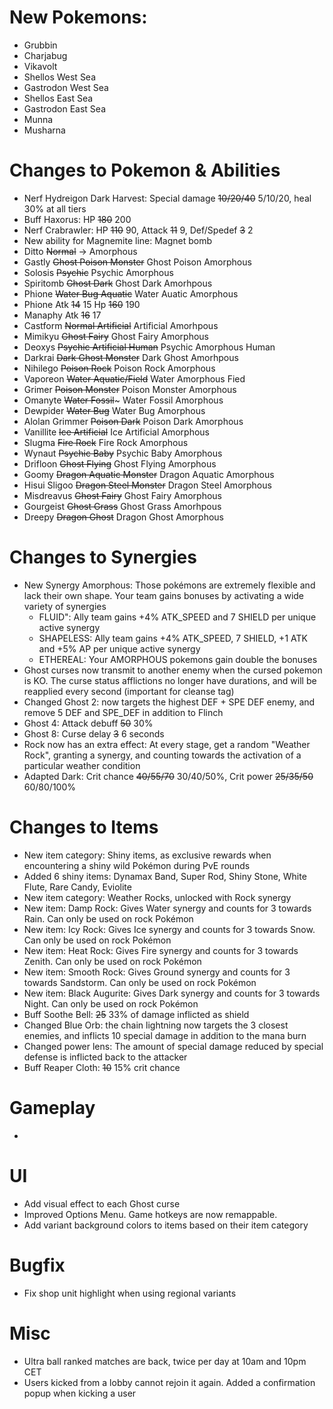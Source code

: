 # New Pokemons:

 - Grubbin
 - Charjabug
 - Vikavolt
 - Shellos West Sea
 - Gastrodon West Sea
 - Shellos East Sea
 - Gastrodon East Sea
 - Munna
 - Musharna

# Changes to Pokemon & Abilities

- Nerf Hydreigon Dark Harvest: Special damage ~~10/20/40~~ 5/10/20, heal 30% at all tiers
- Buff Haxorus: HP ~~180~~ 200
- Nerf Crabrawler: HP ~~110~~ 90, Attack ~~11~~ 9, Def/Spedef ~~3~~ 2
- New ability for Magnemite line: Magnet bomb
- Ditto ~~Normal~~ -> Amorphous
- Gastly ~~Ghost Poison Monster~~ Ghost Poison Amorphous
- Solosis ~~Psychic~~ Psychic Amorphous
- Spiritomb ~~Ghost Dark~~ Ghost Dark Amorhpous
- Phione ~~Water Bug Aquatic~~ Water Auatic Amorphous
- Phione Atk ~~14~~ 15 Hp ~~160~~ 190
- Manaphy Atk ~~16~~ 17
- Castform ~~Normal Artificial~~ Artificial Amorhpous
- Mimikyu ~~Ghost Fairy~~ Ghost Fairy Amorphous
- Deoxys ~~Psychic Artificial Human~~ Psychic Amorphous Human
- Darkrai ~~Dark Ghost Monster~~ Dark Ghost Amorhpous
- Nihilego ~~Poison Rock~~ Poison Rock Amorphous
- Vaporeon ~~Water Aquatic/Field~~ Water Amorphous Fied
- Grimer ~~Poison Monster~~ Poison Monster Amorphous
- Omanyte ~~Water Fossil~~~ Water Fossil Amorphous
- Dewpider ~~Water Bug~~ Water Bug Amorphous
- Alolan Grimmer ~~Poison Dark~~ Poison Dark Amorphous
- Vanillite ~~Ice Artificial~~ Ice Artificial Amorphous
- Slugma ~~Fire Rock~~ Fire Rock Amorphous
- Wynaut ~~Psychic Baby~~ Psychic Baby Amorphous
- Drifloon ~~Ghost Flying~~ Ghost Flying Amorphous
- Goomy ~~Dragon Aquatic Monster~~ Dragon Aquatic Amorphous
- Hisui Sligoo ~~Dragon Steel Monster~~ Dragon Steel Amorphous
- Misdreavus ~~Ghost Fairy~~ Ghost Fairy Amorphous
- Gourgeist ~~Ghost Grass~~ Ghost Grass Amorhpous
- Dreepy ~~Dragon Ghost~~ Dragon Ghost Amorphous


# Changes to Synergies

- New Synergy Amorphous: Those pokémons are extremely flexible and lack their own shape. Your team gains bonuses by activating a wide variety of synergies
  - FLUID": Ally team gains +4% ATK_SPEED and 7 SHIELD per unique active synergy
  - SHAPELESS: Ally team gains +4% ATK_SPEED, 7 SHIELD, +1 ATK and +5% AP per unique active synergy
  - ETHEREAL: Your AMORPHOUS pokemons gain double the bonuses
- Ghost curses now transmit to another enemy when the cursed pokemon is KO. The curse status afflictions no longer have durations, and will be reapplied every second (important for cleanse tag)
- Changed Ghost 2: now targets the highest DEF + SPE DEF enemy, and remove 5 DEF and SPE_DEF in addition to Flinch
- Ghost 4: Attack debuff ~~50~~ 30%
- Ghost 8: Curse delay ~~3~~ 6 seconds
- Rock now has an extra effect: At every stage, get a random "Weather Rock", granting a synergy, and counting towards the activation of a particular weather condition
- Adapted Dark: Crit chance ~~40/55/70~~ 30/40/50%, Crit power ~~25/35/50~~ 60/80/100%

# Changes to Items

- New item category: Shiny items, as exclusive rewards when encountering a shiny wild Pokémon during PvE rounds
- Added 6 shiny items: Dynamax Band, Super Rod, Shiny Stone, White Flute, Rare Candy, Eviolite
- New item category: Weather Rocks, unlocked with Rock synergy
- New item: Damp Rock: Gives Water synergy and counts for 3 towards Rain. Can only be used on rock Pokémon
- New item: Icy Rock: Gives Ice synergy and counts for 3 towards Snow. Can only be used on rock Pokémon
- New item: Heat Rock: Gives Fire synergy and counts for 3 towards Zenith. Can only be used on rock Pokémon
- New item: Smooth Rock: Gives Ground synergy and counts for 3 towards Sandstorm. Can only be used on rock Pokémon
- New item: Black Augurite: Gives Dark synergy and counts for 3 towards Night. Can only be used on rock Pokémon
- Buff Soothe Bell: ~~25~~ 33% of damage inflicted as shield
- Changed Blue Orb: the chain lightning now targets the 3 closest enemies, and inflicts 10 special damage in addition to the mana burn
- Changed power lens: The amount of special damage reduced by special defense is inflicted back to the attacker
- Buff Reaper Cloth: ~~10~~ 15% crit chance

# Gameplay

-

# UI

- Add visual effect to each Ghost curse
- Improved Options Menu. Game hotkeys are now remappable.
- Add variant background colors to items based on their item category

# Bugfix

- Fix shop unit highlight when using regional variants

# Misc

- Ultra ball ranked matches are back, twice per day at 10am and 10pm CET
- Users kicked from a lobby cannot rejoin it again. Added a confirmation popup when kicking a user
